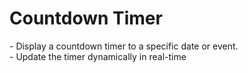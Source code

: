 <h1>Countdown Timer</h1>
<p>
- Display a countdown timer to a specific date or event.
<br>
- Update the timer dynamically in real-time
</p>